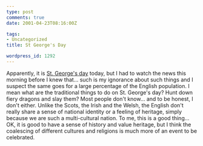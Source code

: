 ```yaml
---
type: post
comments: true
date: 2001-04-23T08:16:00Z

tags:
- Uncategorized
title: St George's Day

wordpress_id: 1292
---
```


Apparently, it is [St. George's day](http://www.angelfire.com/mi/resumeandarticles/page1.281html ) today, but I had to watch the news this morning before I knew that… such is my ignorance about such things and I suspect the same goes for a large percentage of the English population. I mean what are the traditional things to do on St. George's day? Hunt down fiery dragons and slay them? Most people don't know… and to be honest, I don't either. Unlike the Scots, the Irish and the Welsh, the English don't really share a sense of national identity or a feeling of heritage, simply because we are such a multi-cultural nation. To me, this is a good thing… OK, it is good to have a sense of history and value heritage, but I think the coalescing of different cultures and religions is much more of an event to be celebrated.   

